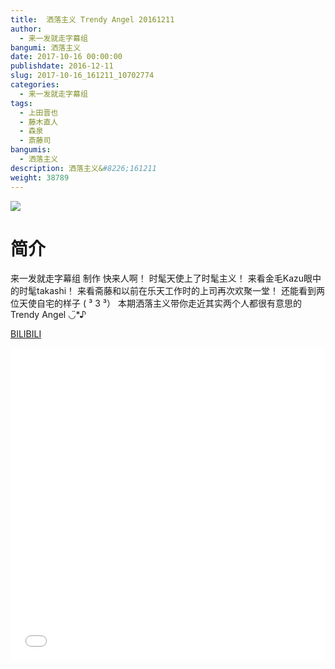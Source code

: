 ```yaml
---
title:  洒落主义 Trendy Angel 20161211
author: 
  - 来一发就走字幕组
bangumi: 洒落主义
date: 2017-10-16 00:00:00
publishdate: 2016-12-11
slug: 2017-10-16_161211_10702774
categories: 
  - 来一发就走字幕组
tags: 
  - 上田晋也
  - 藤木直人
  - 森泉
  - 斎藤司
bangumis: 
  - 洒落主义
description: 洒落主义&#8226;161211
weight: 38789
---
```


![](https://i.imgur.com/sYI7u7v.jpg)

# 简介  
来一发就走字幕组 制作
快来人啊！
时髦天使上了时髦主义！
来看金毛Kazu眼中的时髦takashi！
来看斋藤和以前在乐天工作时的上司再次欢聚一堂！
还能看到两位天使自宅的样子 ( ³ 3 ³）
本期洒落主义带你走近其实两个人都很有意思的 Trendy Angel ◡̈*♪

  [BILIBILI](https://www.bilibili.com/video/av10702774/)


<div class="vcontainer">  <iframe class='video' src="//www.bilibili.com/blackboard/player.html?aid=10702774" width="100%" height="500" frameborder="0" allowfullscreen="allowfullscreen"></iframe></div>
